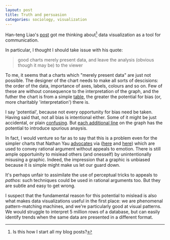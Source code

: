 ```yaml
---
layout: post
title: Truth and persuasion 
categories: sociology, visualization
---
```


Han-teng Liao's [post](http://people.oii.ox.ac.uk/hanteng/2011/09/27/ways-of-seeing-data/) got me thinking about[^1] data visualization as a tool for communication.

In particular, I thought I should take issue with his quote:

>	 good charts merely present data, and leave the analysis (obvious though it may be) to the viewer

To me, it seems that a charts which "merely present data" are just not possible. The designer of the chart needs to make all sorts of descisions: the order of the data, importance of axes, labels, colours and so on. Few of these are without consequence to the interpretation of the graph, and the futher the chart is from a simple [table](http://junkcharts.typepad.com/junk_charts/table/), the greater the potential for bias (or, more charitably 'interpretation') there is. 

I say 'potential', because not every opportunity for bias need be taken. Having said that, not all bias is intentional either. Some of it might be just accidental, or plain [confusing](http://junkcharts.typepad.com/junk_charts/2011/06/another-reminder-most-pie-charts-are-unreadable.html). But [each additional line](http://www.infovis-wiki.net/index.php/Data-Ink_Ratio) on the graph has the potential to introduce spurious anaysis.

In fact, I would venture so far as to say that this is a problem even for the simpler charts that Nathan Yau [advocates](http://flowingdata.com/2011/09/23/5-misconceptions-about-visualization/) via ([here](http://smartdatacollective.com/davidmsmith/40688/data-visualization-doesnt-need-be-biased) and [here](http://blog.revolutionanalytics.com/2011/09/data-visualization-vs-propaganda.html)) which are used to convey rational argument without appeals to emotion. There is still ample opportuinity to mislead others (and onesself) by unintentionally misusing a graphic. Indeed, the impression that a graphic is unbiased because it is simple might make us let our guard down.

It's perhaps unfair to assimilate the use of perceptual tricks to appeals to *pathos*: such techniques could be used in rational arguments too. But they are subtle and easy to get wrong. 

I suspect that the fundamental reason for this potential to mislead is also what makes data visualizations useful in the first place: we are phenomenal pattern-matching machines, and we're particularly good at visual patterns. We would struggle to interpret 5 million rows of a database, but can easily identify trends when the same data are presented in a different format.


[^1]: Is this how I start all my blog posts?
